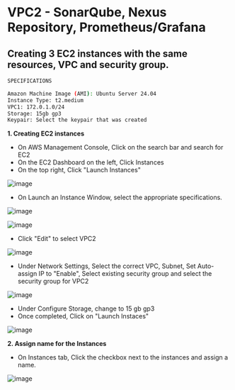 # VPC2 - SonarQube, Nexus Repository, Prometheus/Grafana

## Creating 3 EC2 instances with the same resources, VPC and security group.

```bash
SPECIFICATIONS

Amazon Machine Image (AMI): Ubuntu Server 24.04
Instance Type: t2.medium
VPC1: 172.0.1.0/24
Storage: 15gb gp3
Keypair: Select the keypair that was created
```

**1. Creating EC2 instances**
  - On AWS Management Console, Click on the search bar and search for EC2
  - On the EC2 Dashboard on the left, Click Instances
  - On the top right, Click "Launch Instances"

  ![image](https://github.com/JRTugs/DevOps-CI-CD-on-AWS-EC2-instance/assets/29426766/e0e396ba-3c14-499c-a3bb-5642521f64cf)

  - On Launch an Instance Window, select the appropriate specifications.

  ![image](https://github.com/JRTugs/DevOps-CI-CD-on-AWS-EC2-instance/assets/29426766/8ea35ec5-3728-4fff-b721-04696987058a)

  ![image](https://github.com/JRTugs/DevOps-CI-CD-on-AWS-EC2-instance/assets/29426766/dbb3280d-303b-446e-a779-0ae29464cda0)

  - Click "Edit" to select VPC2

  ![image](https://github.com/JRTugs/DevOps-CI-CD-on-AWS-EC2-instance/assets/29426766/ef04617a-31e4-4c66-9c72-acbe63574b27)

  - Under Network Settings, Select the correct VPC, Subnet, Set Auto-assign IP to "Enable", Select existing security group and select the security group for VPC2

  ![image](https://github.com/JRTugs/DevOps-CI-CD-on-AWS-EC2-instance/assets/29426766/423ba2dd-958c-4b01-9803-ce8d12565fa8)

  - Under Configure Storage, change to 15 gb gp3
  - Once completed, Click on "Launch Instaces"

  ![image](https://github.com/JRTugs/DevOps-CI-CD-on-AWS-EC2-instance/assets/29426766/4b4ddda4-6fd0-49d2-8388-a990af81ad2f)

**2. Assign name for the Instances**

  - On Instances tab, Click the checkbox next to the instances and assign a name.

  ![image](https://github.com/JRTugs/DevOps-CI-CD-on-AWS-EC2-instance/assets/29426766/478e5c7e-0c6f-41f7-8109-8599938760a8)
